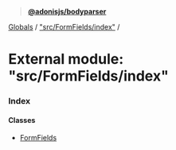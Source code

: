 > **[@adonisjs/bodyparser](../README.md)**

[Globals](../globals.md) / ["src/FormFields/index"](_src_formfields_index_.md) /

# External module: "src/FormFields/index"

### Index

#### Classes

* [FormFields](../classes/_src_formfields_index_.formfields.md)
